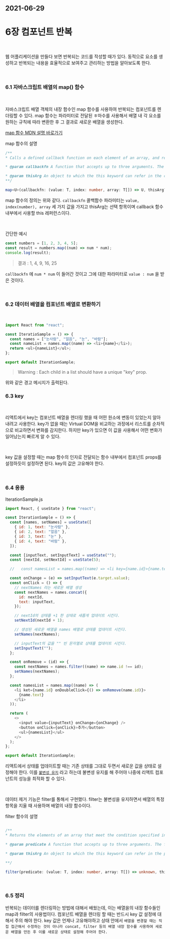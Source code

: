## 2021-06-29

# 6장 컴포넌트 반복

<br>

웹 어플리케이션을 만들다 보면 반복되는 코드를 작성할 때가 있다. 동적으로 요소를 생성하고 반복되는 내용을 효율적으로 보여주고 관리하는 방법을 알아보도록 한다.

<br>

### 6.1 자바스크립트 배열의 map() 함수

<br>

자바스크립트 배열 객체의 내장 함수인 map 함수를 사용하여 반복되는 컴포넌트를 렌더링할 수 있다. map 함수는 파라미터로 전달된 ㅎ마수를 사용해서 배열 내 각 요소를 원하는 규칙에 따라 변환한 후 그 결과로 새로운 배열을 생성한다.

[map 함수 MDN 설명 바로가기](https://developer.mozilla.org/ko/docs/Web/JavaScript/Reference/Global_Objects/Array/map)

map 함수의 설명

```ts
/**
* Calls a defined callback function on each element of an array, and returns an array that contains the results.

* @param callbackfn A function that accepts up to three arguments. The map method calls the callbackfn function one time for each element in the array.

* @param thisArg An object to which the this keyword can refer in the callbackfn function. If thisArg is omitted, undefined is used as the this value.
**/

map<U>(callbackfn: (value: T, index: number, array: T[]) => U, thisArg?: any): U[];
```

map 함수의 정의는 위와 같다. `callbackfn` 콜백함수 파라미터는 `value, index(number), array` 세 가지 값을 가지고 thisArg는 선택 항목이며 callback 함수 내부에서 사용할 this 레퍼런스이다.

<br>

간단한 예시

```js
const numbers = [1, 2, 3, 4, 5];
const result = numbers.map((num) => num * num);
console.log(result);
```

> 결과 : 1, 4, 9, 16, 25

`callbackfn` 에 `num * num` 이 들어간 것이고 그에 대한 파라미터로 `value : num` 을 받은 것이다.

<br>

### 6.2 데이터 배열을 컴포넌트 배열로 변환하기

<br>

```js
import React from "react";

const IteratioSample = () => {
  const names = ["눈사람", "얼음", "눈", "바람"];
  const nameList = names.map((name) => <li>{name}</li>);
  return <ul>{nameList}</ul>;
};

export default IterationSample;
```

> Warning : Each child in a list should have a unique "key" prop.

위와 같은 경고 메시지가 출력된다.

### 6.3 key

<br>

리액트에서 key는 컴포넌트 배열을 렌더링 했을 때 어떤 원소에 변동이 있었는지 알아내려고 사용한다. key가 없을 때는 Virtual DOM을 비교하는 과정에서 리스트를 순차적으로 비교하면서 변화를 감지한다. 하지만 key가 있으면 이 값을 사용해서 어떤 변화가 일어났는지 빠르게 알 수 있다.

<br>

key 값을 설정할 때는 map 함수의 인자로 전달되는 함수 내부에서 컴포넌트 props를 설정하듯이 설정하면 된다. key의 값은 고유해야 한다.

<br>

### 6.4 응용

IterationSample.js

```js
import React, { useState } from "react";

const IterationSample = () => {
  const [names, setNames] = useState([
    { id: 1, text: "눈사람" },
    { id: 2, text: "얼음" },
    { id: 3, text: "눈" },
    { id: 4, text: "바람" },
  ]);

  const [inputText, setInputText] = useState("");
  const [nextId, setNextId] = useState(5);

  //   const namesList = names.map((name) => <li key={name.id}>{name.text}</li>);

  const onChange = (e) => setInputText(e.target.value);
  const onClick = () => {
    // nextNames 라는 새로운 배열 생성
    const nextNames = names.concat({
      id: nextId,
      text: inputText,
    });

    // nextId의 상태를 +1 한 상태로 새롭게 업데이트 시킨다.
    setNextId(nextId + 1);

    // 생성된 새로운 배열을 names 배열로 상태를 업데이트 시킨다.
    setNames(nextNames);

    // inputText의 값을 "" 빈 문자열로 상태를 업데이트 시킨다.
    setInputText("");
  };

  const onRemove = (id) => {
    const nextNames = names.filter((name) => name.id !== id);
    setNames(nextNames);
  };

  const namesList = names.map((name) => (
    <li ket={name.id} onDoubleClick={() => onRemove(name.id)}>
      {name.text}
    </li>
  ));

  return (
    <>
      <input value={inputText} onChange={onChange} />
      <button onClick={onClick}>추가</button>
      <ul>{namesList}</ul>
    </>
  );
};

export default IterationSample;
```

리액트에서 상태를 업데이트할 때는 기존 상태를 그대로 두면서 새로운 값을 상태로 설정해야 한다. 이를 [`불변성 유지`](https://developer.mozilla.org/en-US/docs/Glossary/Mutable) 라고 하는데 불변셩 유지를 해 주어야 나중에 리액트 컴포넌트의 성능을 최적화 할 수 있다.

<br>

데이터 제거 기능은 filter를 통해서 구현했다. filter는 불변성을 유지하면서 배열의 특정 항목을 지울 때 사용하며 배열의 내장 함수이다.

filter 함수의 설명

```ts

/**
* Returns the elements of an array that meet the condition specified in a callback function.

* @param predicate A function that accepts up to three arguments. The filter method calls the predicate function one time for each element in the array.

* @param thisArg An object to which the this keyword can refer in the predicate function. If thisArg is omitted, undefined is used as the this value.

**/

filter(predicate: (value: T, index: number, array: T[]) => unknown, thisArg?: any): T[];

```

<br>

### 6.5 정리

반복되는 데이터를 렌더링하는 방법에 대해서 배웠는데, 이는 배열을의 내장 함수들인 map과 filter의 사용법이다. 컴포넌트 배열을 렌더링 할 때는 반드시 key 값 설정에 대해서 주의 해야 한다. key 값은 언제나 고유해야하고 상태 안에서 `배열을 변경할 때는 직접 접근해서 수정하는 것이 아니라 concat, filter 등의 배열 내장 함수를 사용하여 새로운 배열을 만든 후 이를 새로운 상태로 설정해 주어야 한다.`
